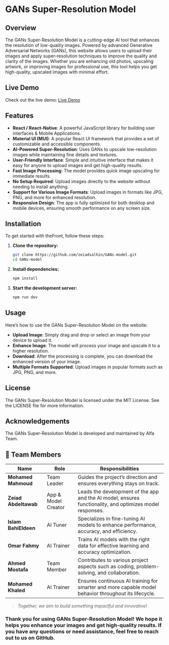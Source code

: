 # GANs Super-Resolution Model

## Overview
The GANs Super-Resolution Model is a cutting-edge AI tool that enhances the resolution of low-quality images. Powered by advanced Generative Adversarial Networks (GANs), this website allows users to upload their images and apply super-resolution techniques to improve the quality and clarity of the images. Whether you are enhancing old photos, upscaling artwork, or improving images for professional use, this tool helps you get high-quality, upscaled images with minimal effort.

## Live Demo
Check out the live demo: [Live Demo](https://gans-model.netlify.app)

## Features
- **React / React-Native**: A powerful JavaScript library for building user interfaces & Mobile Applications.
- **Material UI (MUI)**: A popular React UI framework that provides a set of customizable and accessible components.
- **AI-Powered Super-Resolution**: Uses GANs to upscale low-resolution images while maintaining fine details and textures.
- **User-Friendly Interface**: Simple and intuitive interface that makes it easy for anyone to upload images and get high-quality results.
- **Fast Image Processing**: The model provides quick image upscaling for immediate results.
- **No Setup Required**: Upload images directly to the website without needing to install anything.
- **Support for Various Image Formats**: Upload images in formats like JPG, PNG, and more for enhanced resolution.
- **Responsive Design**: The app is fully optimized for both desktop and mobile devices, ensuring smooth performance on any screen size.

## Installation
To get started with theFront, follow these steps:

1. **Clone the repository:**
   ```bash
   git clone https://github.com/zeiadsalhin/GANs-model.git
   cd GANs-model

2. **Install dependencies:**
   ```bash
   npm install

3. **Start the development server:**
   ```bash
   npm run dev

## Usage
Here’s how to use the GANs Super-Resolution Model on the website:

- **Upload Image**: Simply drag and drop or select an image from your device to upload it.
- **Enhance Image**: The model will process your image and upscale it to a higher resolution.
- **Download**: After the processing is complete, you can download the enhanced version of your image.
- **Multiple Formats Supported**: Upload images in popular formats such as JPG, PNG, and more.

## License
The GANs Super-Resolution Model is licensed under the MIT License. See the LICENSE file for more information.

## Acknowledgements
The GANs Super-Resolution Model is developed and maintained by Alfa Team.

## 👥 Team Members

| Name                | Role                 | Responsibilities                                                                                                                                                  |
|---------------------|----------------------|------------------------------------------------------------------------------------------------------------------------------------------------------------------|
| **Mohamed Mahmoud** | Team Leader          | Guides the project’s direction and ensures everything stays on track.                                                                                            |
| **Zeiad Abdeltawab**| App & Model Creator  | Leads the development of the app and the AI model, ensures functionality, and optimizes model responses.                                                         |
| **Islam BahiEldeen**| AI Tuner             | Specializes in fine-tuning AI models to enhance performance, accuracy, and efficiency.                                                                           |
| **Omar Fahmy**  | AI Trainer           | Trains AI models with the right data for effective learning and accuracy optimization.                                                                           |
| **Ahmed Mostafa**   | Team Member          | Contributes to various project aspects such as coding, problem-solving, and collaboration.                                                                      |
| **Mohamed Khaled**  | AI Trainer           | Ensures continuous AI training for smarter and more capable model behavior throughout its lifecycle.                                                            |

> _Together, we aim to build something impactful and innovative!_


### Thank you for using GANs Super-Resolution Model! We hope it helps you enhance your images and get high-quality results. If you have any questions or need assistance, feel free to reach out to us on GitHub.